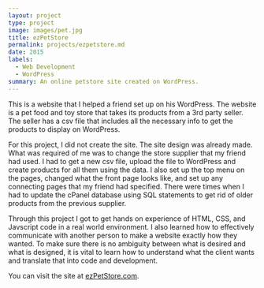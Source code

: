 ```yaml
---
layout: project
type: project
image: images/pet.jpg
title: ezPetStore
permalink: projects/ezpetstore.md
date: 2015
labels:
  - Web Development
  - WordPress
summary: An online petstore site created on WordPress.
---
```


  This is a website that I helped a friend set up on his WordPress. The website is a pet food and toy store that takes its products from a 3rd party seller. The seller has a csv file that includes all the necessary info to get the products to display on WordPress.

  For this project, I did not create the site. The site design was already made. What was required of me was to change the store supplier that my friend had used. I had to get a new csv file, upload the file to WordPress and create products for all them using the data. I also set up the top menu on the pages, changed what the front page looks like, and set up any connecting pages that my friend had specified. There were times when I had to update the cPanel database using SQL statements to get rid of older products from the previous supplier.

  Through this project I got to get hands on experience of HTML, CSS, and Javscript code in a real world environment. I also learned how to effectively communicate with another person to make a website exactly how they wanted. To make sure there is no ambiguity between what is desired and what is designed, it is vital to learn how to understand what the client wants and translate that into code and development.

You can visit the site at [ezPetStore.com](http://www.ezpetstore.com/).



